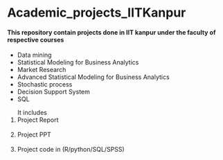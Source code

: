 # Academic_projects_IITKanpur <br>
<h4>This repository contain projects done in IIT kanpur under the faculty of respective courses</h4>
<ul>
  <li>Data mining</li>
  <li>Statistical Modeling for Business Analytics</li>
  <li>Market Research</li>
  <li>Advanced Statistical Modeling for Business Analytics</li>
  <li>Stochastic process</li>
  <li>Decision Support System</li>
  <li>SQL</li>
</ul>
<ol>It includes <br>
  <li>Project Report</li> <br>
  <li>Project PPT</li><br>
  <li>Project code in (R/python/SQL/SPSS)</li>
</ol>
